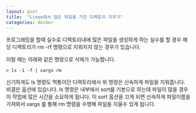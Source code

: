 ```yaml
---
layout: post
title:  "Linux에서 많은 파일을 가진 디렉토리 지우기"
categories: docker
---
```


프로그래밍을 할때 실수로 디렉토리내에 많은 파일을 생성하게 하는 실수를 할 경우 해당 디렉토리가 rm -rf 명령으로 지워지지 않는 경우가 있습니다.

이럴 때는 아래와 같은 명령으로 삭제가 가능합니다.

```
> ls -1 -f | xargs rm
```

신기하게도 ls 명령도 먹통이던 디렉토리에서 위 명령은 신속하게 파일을 지워줍니다.
비결은 옵션에 있습니다. ls 명령은 내부에서 sort를 기본으로 하는데 파일이 많을 경우 이 작업에 많은 시간을 소요하게 됩니다.
이 sort 옵션을 끄게 되면 신속하게 파일이름을 가져와서 xargs 를 통해 rm 명령을 수행해 파일을 지울수 있게 됩니다.
